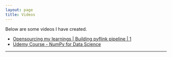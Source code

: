 ```yaml
---
layout: page
title: Videos
---
```


<p class="message">
  Below are some videos I have created.
</p>

<ul>
    <li>
        <a href="https://www.youtube.com/watch?v=n9wG-E7hjFg&ab_channel=Jarusv" target="_blank">
        Opensourcing my learnings | Building pyflink pipeline | 1
        </a>
    </li>
    <li>
        <a href="https://www.udemy.com/course/numpyfords/" target="_blank">
        Udemy Course - NumPy for Data Science
        </a>
    </li>
</ul>

------------------------------------------------
